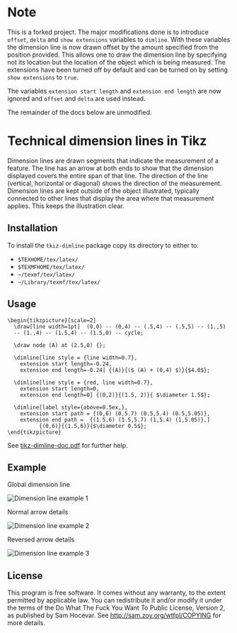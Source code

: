 # Note

This is a forked project. The major modifications done is to introduce ``offset``, ``delta`` and ``show extensions`` variables to ``dimline``. With these variables the dimension line is now drawn offset by the amount specified from the position provided. This allows one to draw the dimension line by specifying not its location but the location of the object which is being measured. The extensions have been turned off by default and can be turned on by setting ``show extensions`` to ``true``.

The variables ``extension start length`` and ``extension end length`` are now ignored and ``offset`` and ``delta`` are used instead.

The remainder of the docs below are unmodified. 

# Technical dimension lines in Tikz


Dimension lines are drawn segments that indicate the measurement of a
feature. The line has an arrow at both ends to show that the dimension
displayed covers the entire span of that line. The direction of the line
(vertical, horizontal or diagonal) shows the direction of the
measurement. Dimension lines are kept outside of the object illustrated,
typically connected to other lines that display the area where that
measurement applies. This keeps the illustration clear.



## Installation

To install the `tkiz-dimline` package copy its directory to either to:

- `$TEXHOME/tex/latex/`
- `$TEXMFHOME/tex/latex/`
- `~/texmf/tex/latex/`
- `~/Library/texmf/tex/latex/`

## Usage


````Tex
\begin{tikzpicture}[scale=2]
  \draw[line width=1pt]  (0,0) -- (0,4) -- (.5,4) -- (.5,5) -- (1.,5)
  -- (1.,4) -- (1.5,4) -- (1.5,0) -- cycle;

  \draw node (A) at (2.5,0) {};
  
  \dimline[line style = {line width=0.7},
    extension start length=-0.24,
    extension end length=-0.24] {(A)}{($ (A) + (0,4) $)}{$4.0$};

  \dimline[line style = {red, line width=0.7},
    extension start length=0,
    extension end length=0] {(0,2)}{(1.5, 2)}{ $\diameter 1.5$};

  \dimline[label style={above=0.5ex,},
    extension start path = {(0,6) (0,5.7) (0.5,5.4) (0.5,5.05)},
    extension end path =  {(1.5,6) (1.5,5.7) (1,5.4) (1,5.05)},]
          {(0,6)}{(1.5,6)}{$\diameter 0.5$};
\end{tikzpicture}
````

See [tikz-dimline-doc.pdf](tikz-dimline-doc.pdf) for further help.


## Example

Global dimension line

![Dimension line example 1](dimline1.png)

Normal arrow details

![Dimension line example 2](dimline2.png)

Reversed arrow details

![Dimension line example 3](dimline3.png)



## License

This program is free software. It comes without any warranty, to the extent
permitted by applicable law. You can redistribute it and/or modify it under
the terms of the Do What The Fuck You Want To Public License, Version 2, as
published by Sam Hocevar. See http://sam.zoy.org/wtfpl/COPYING for more
details.
